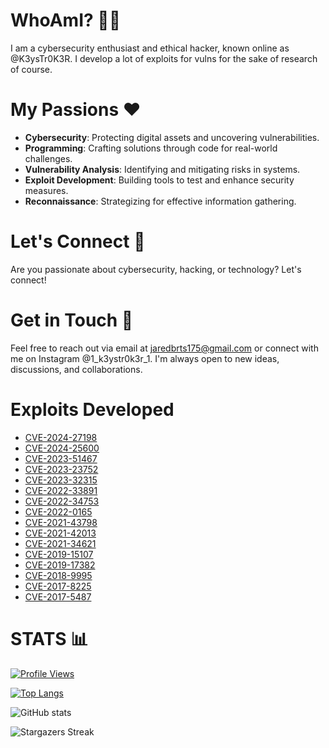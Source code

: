 # WhoAmI? 🕵️‍♂️
I am a cybersecurity enthusiast and ethical hacker, known online as @K3ysTr0K3R. I develop a lot of exploits for vulns for the sake of research of course.

# My Passions ❤️
- **Cybersecurity**: Protecting digital assets and uncovering vulnerabilities.
- **Programming**: Crafting solutions through code for real-world challenges.
- **Vulnerability Analysis**: Identifying and mitigating risks in systems.
- **Exploit Development**: Building tools to test and enhance security measures.
- **Reconnaissance**: Strategizing for effective information gathering.

# Let's Connect 🤝
Are you passionate about cybersecurity, hacking, or technology? Let's connect!

# Get in Touch 📧
Feel free to reach out via email at jaredbrts175@gmail.com or connect with me on Instagram @1_k3ystr0k3r_1. I'm always open to new ideas, discussions, and collaborations.

# Exploits Developed

- [CVE-2024-27198](https://github.com/K3ysTr0K3R/CVE-2024-27198-EXPLOIT)
- [CVE-2024-25600](https://github.com/K3ysTr0K3R/CVE-2024-25600-EXPLOIT)
- [CVE-2023-51467](https://github.com/K3ysTr0K3R/CVE-2023-51467-EXPLOIT)
- [CVE-2023-23752](https://github.com/K3ysTr0K3R/CVE-2023-23752-EXPLOIT)
- [CVE-2023-32315](https://github.com/K3ysTr0K3R/CVE-2023-32315-EXPLOIT)
- [CVE-2022-33891](https://github.com/K3ysTr0K3R/CVE-2022-33891-EXPLOIT)
- [CVE-2022-34753](https://github.com/K3ysTr0K3R/CVE-2022-34753-EXPLOIT)
- [CVE-2022-0165](https://github.com/K3ysTr0K3R/CVE-2022-0165-EXPLOIT)
- [CVE-2021-43798](https://github.com/K3ysTr0K3R/CVE-2021-43798-EXPLOIT)
- [CVE-2021-42013](https://github.com/K3ysTr0K3R/CVE-2021-42013-EXPLOIT)
- [CVE-2021-34621](https://github.com/K3ysTr0K3R/CVE-2021-34621-EXPLOIT)
- [CVE-2019-15107](https://github.com/K3ysTr0K3R/CVE-2019-15107-EXPLOIT)
- [CVE-2019-17382](https://github.com/K3ysTr0K3R/CVE-2019-17382-EXPLOIT)
- [CVE-2018-9995](https://github.com/K3ysTr0K3R/CVE-2018-9995-EXPLOIT)
- [CVE-2017-8225](https://github.com/K3ysTr0K3R/CVE-2017-8225-EXPLOIT)
- [CVE-2017-5487](https://github.com/K3ysTr0K3R/CVE-2017-5487-EXPLOIT)

# STATS 📊

[![Profile Views](https://komarev.com/ghpvc/?username=K3ysTr0K3R)](https://github.com/K3ysTr0K3R)

[![Top Langs](https://github-readme-stats.vercel.app/api/top-langs/?username=K3ysTr0K3R&layout=compact&theme=dark)](https://github.com/K3ysTr0K3R)

![GitHub stats](https://github-readme-stats.vercel.app/api?username=K3ysTr0K3R&show_icons=true&theme=dark)

![Stargazers Streak](https://github-readme-streak-stats.herokuapp.com/?user=K3ysTr0K3R&theme=black-ice)
